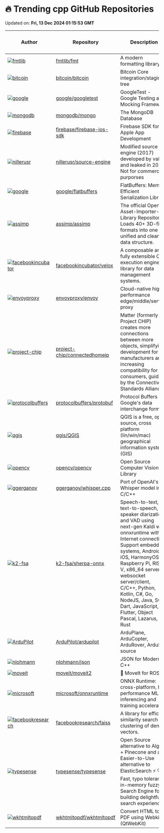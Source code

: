 # 🔥 Trending cpp GitHub Repositories

Updated on: **Fri, 13 Dec 2024 01:15:53 GMT**

| Author | Repository | Description | Language | ⭐ Total Stars | 🌟 Stars Today |
|--------|------------|-------------|----------|----------------|----------------|
| [![fmtlib](https://avatars.githubusercontent.com/u/576385?s=40&v=4)](https://github.com/fmtlib) | [fmtlib/fmt](https://github.com/fmtlib/fmt) | A modern formatting library | C++ | 20951 | 6 |
| [![bitcoin](https://avatars.githubusercontent.com/u/126646?s=40&v=4)](https://github.com/bitcoin) | [bitcoin/bitcoin](https://github.com/bitcoin/bitcoin) | Bitcoin Core integration/staging tree | C++ | 80663 | 115 |
| [![google](https://avatars.githubusercontent.com/u/12735026?s=40&v=4)](https://github.com/google) | [google/googletest](https://github.com/google/googletest) | GoogleTest - Google Testing and Mocking Framework | C++ | 35020 | 5 |
| [![mongodb](https://avatars.githubusercontent.com/u/12109?s=40&v=4)](https://github.com/mongodb) | [mongodb/mongo](https://github.com/mongodb/mongo) | The MongoDB Database | C++ | 26494 | 3 |
| [![firebase](https://avatars.githubusercontent.com/u/73870?s=40&v=4)](https://github.com/firebase) | [firebase/firebase-ios-sdk](https://github.com/firebase/firebase-ios-sdk) | Firebase SDK for Apple App Development | C++ | 5709 | 0 |
| [![nillerusr](https://avatars.githubusercontent.com/u/42746659?s=40&v=4)](https://github.com/nillerusr) | [nillerusr/source-engine](https://github.com/nillerusr/source-engine) | Modified source engine (2017) developed by valve and leaked in 2020. Not for commercial purporses | C++ | 1488 | 22 |
| [![google](https://avatars.githubusercontent.com/u/1477247?s=40&v=4)](https://github.com/google) | [google/flatbuffers](https://github.com/google/flatbuffers) | FlatBuffers: Memory Efficient Serialization Library | C++ | 23465 | 5 |
| [![assimp](https://avatars.githubusercontent.com/u/2323156?s=40&v=4)](https://github.com/assimp) | [assimp/assimp](https://github.com/assimp/assimp) | The official Open-Asset-Importer-Library Repository. Loads 40+ 3D-file-formats into one unified and clean data structure. | C++ | 11085 | 5 |
| [![facebookincubator](https://avatars.githubusercontent.com/u/27965151?s=40&v=4)](https://github.com/facebookincubator) | [facebookincubator/velox](https://github.com/facebookincubator/velox) | A composable and fully extensible C++ execution engine library for data management systems. | C++ | 3555 | 2 |
| [![envoyproxy](https://avatars.githubusercontent.com/in/29110?s=40&v=4)](https://github.com/envoyproxy) | [envoyproxy/envoy](https://github.com/envoyproxy/envoy) | Cloud-native high-performance edge/middle/service proxy | C++ | 25174 | 1 |
| [![project-chip](https://avatars.githubusercontent.com/u/62264689?s=40&v=4)](https://github.com/project-chip) | [project-chip/connectedhomeip](https://github.com/project-chip/connectedhomeip) | Matter (formerly Project CHIP) creates more connections between more objects, simplifying development for manufacturers and increasing compatibility for consumers, guided by the Connectivity Standards Alliance. | C++ | 7586 | 5 |
| [![protocolbuffers](https://avatars.githubusercontent.com/u/1270?s=40&v=4)](https://github.com/protocolbuffers) | [protocolbuffers/protobuf](https://github.com/protocolbuffers/protobuf) | Protocol Buffers - Google's data interchange format | C++ | 65990 | 10 |
| [![qgis](https://avatars.githubusercontent.com/u/1829991?s=40&v=4)](https://github.com/qgis) | [qgis/QGIS](https://github.com/qgis/QGIS) | QGIS is a free, open source, cross platform (lin/win/mac) geographical information system (GIS) | C++ | 10715 | 6 |
| [![opencv](https://avatars.githubusercontent.com/u/4981219?s=40&v=4)](https://github.com/opencv) | [opencv/opencv](https://github.com/opencv/opencv) | Open Source Computer Vision Library | C++ | 79589 | 26 |
| [![ggerganov](https://avatars.githubusercontent.com/u/1991296?s=40&v=4)](https://github.com/ggerganov) | [ggerganov/whisper.cpp](https://github.com/ggerganov/whisper.cpp) | Port of OpenAI's Whisper model in C/C++ | C++ | 36223 | 31 |
| [![k2-fsa](https://avatars.githubusercontent.com/u/5284924?s=40&v=4)](https://github.com/k2-fsa) | [k2-fsa/sherpa-onnx](https://github.com/k2-fsa/sherpa-onnx) | Speech-to-text, text-to-speech, speaker diarization, and VAD using next-gen Kaldi with onnxruntime without Internet connection. Support embedded systems, Android, iOS, HarmonyOS, Raspberry Pi, RISC-V, x86_64 servers, websocket server/client, C/C++, Python, Kotlin, C#, Go, NodeJS, Java, Swift, Dart, JavaScript, Flutter, Object Pascal, Lazarus, Rust | C++ | 3813 | 9 |
| [![ArduPilot](https://avatars.githubusercontent.com/u/831867?s=40&v=4)](https://github.com/ArduPilot) | [ArduPilot/ardupilot](https://github.com/ArduPilot/ardupilot) | ArduPlane, ArduCopter, ArduRover, ArduSub source | C++ | 11193 | 11 |
| [![nlohmann](https://avatars.githubusercontent.com/u/159488?s=40&v=4)](https://github.com/nlohmann) | [nlohmann/json](https://github.com/nlohmann/json) | JSON for Modern C++ | C++ | 43612 | 18 |
| [![moveit](https://avatars.githubusercontent.com/u/5376030?s=40&v=4)](https://github.com/moveit) | [moveit/moveit2](https://github.com/moveit/moveit2) | 🤖 MoveIt for ROS 2 | C++ | 1132 | 4 |
| [![microsoft](https://avatars.githubusercontent.com/u/856316?s=40&v=4)](https://github.com/microsoft) | [microsoft/onnxruntime](https://github.com/microsoft/onnxruntime) | ONNX Runtime: cross-platform, high performance ML inferencing and training accelerator | C++ | 14961 | 7 |
| [![facebookresearch](https://avatars.githubusercontent.com/u/6422482?s=40&v=4)](https://github.com/facebookresearch) | [facebookresearch/faiss](https://github.com/facebookresearch/faiss) | A library for efficient similarity search and clustering of dense vectors. | C++ | 31910 | 19 |
| [![typesense](https://avatars.githubusercontent.com/u/782073?s=40&v=4)](https://github.com/typesense) | [typesense/typesense](https://github.com/typesense/typesense) | Open Source alternative to Algolia + Pinecone and an Easier-to-Use alternative to ElasticSearch ⚡ 🔍 ✨ Fast, typo tolerant, in-memory fuzzy Search Engine for building delightful search experiences | C++ | 21479 | 26 |
| [![wkhtmltopdf](https://avatars.githubusercontent.com/u/854352?s=40&v=4)](https://github.com/wkhtmltopdf) | [wkhtmltopdf/wkhtmltopdf](https://github.com/wkhtmltopdf/wkhtmltopdf) | Convert HTML to PDF using Webkit (QtWebKit) | C++ | 14048 | 3 |
